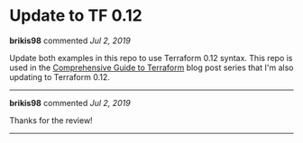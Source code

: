 # Update to TF 0.12

**brikis98** commented *Jul 2, 2019*

Update both examples in this repo to use Terraform 0.12 syntax. This repo is used in the [Comprehensive Guide to Terraform](https://blog.gruntwork.io/a-comprehensive-guide-to-terraform-b3d32832baca) blog post series that I'm also updating to Terraform 0.12.
<br />
***


**brikis98** commented *Jul 2, 2019*

Thanks for the review!
***

